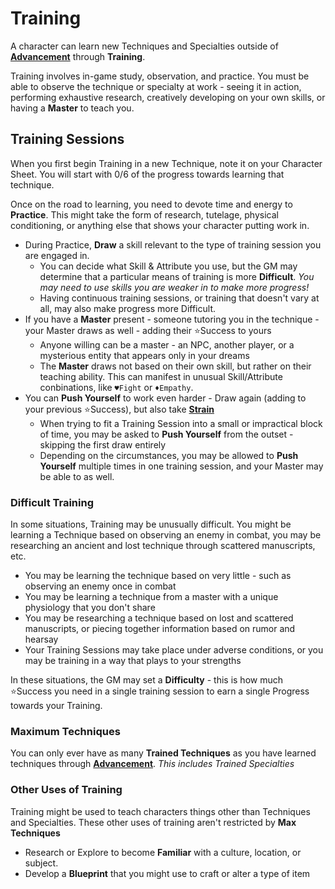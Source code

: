 # Training

A character can learn new Techniques and Specialties outside of **[Advancement](/Advancement.md "Advancement: Get stronger through experience")** through **Training**.

Training involves in-game study, observation, and practice. You must be able to observe the technique or specialty at work - seeing it in action, performing exhaustive research, creatively developing on your own skills, or having a **Master** to teach you.

## Training Sessions

When you first begin Training in a new Technique, note it on your Character Sheet. You will start with 0/6 of the progress towards learning that technique.

Once on the road to learning, you need to devote time and energy to **Practice**. This might take the form of research, tutelage, physical conditioning, or anything else that shows your character putting work in.

- During Practice, **Draw** a skill relevant to the type of training session you are engaged in.
  - You can decide what Skill & Attribute you use, but the GM may determine that a particular means of training is more **Difficult**. *You may need to use skills you are weaker in to make more progress!*
  - Having continuous training sessions, or training that doesn't vary at all, may also make progress more Difficult.
- If you have a **Master** present - someone tutoring you in the technique - your Master draws as well - adding their ⭐Success to yours
  - Anyone willing can be a master - an NPC, another player, or a mysterious entity that appears only in your dreams
  - The **Master** draws not based on their own skill, but rather on their teaching ability. This can manifest in unusual Skill/Attribute conbinations, like `♥Fight` or `♦Empathy`.
- You can **Push Yourself** to work even harder - Draw again (adding to your previous ⭐Success), but also take **[Strain](/Strain.md "Strain: Reduces one of your Attributes. Recover with Rest.")**
  - When trying to fit a Training Session into a small or impractical block of time, you may be asked to **Push Yourself** from the outset - skipping the first draw entirely
  - Depending on the circumstances, you may be allowed to **Push Yourself** multiple times in one training session, and your Master may be able to as well.

### Difficult Training

In some situations, Training may be unusually difficult. You might be learning a Technique based on observing an enemy in combat, you may be researching an ancient and lost technique through scattered manuscripts, etc.

- You may be learning the technique based on very little - such as observing an enemy once in combat
- You may be learning a technique from a master with a unique physiology that you don't share
- You may be researching a technique based on lost and scattered manuscripts, or piecing together information based on rumor and hearsay
- Your Training Sessions may take place under adverse conditions, or you may be training in a way that plays to your strengths

In these situations, the GM may set a **Difficulty** - this is how much ⭐Success you need in a single training session to earn a single Progress towards your Training.

### Maximum Techniques

You can only ever have as many **Trained Techniques** as you have learned techniques through **[Advancement](/Advancement.md "Advancement: Learn new Skills & grow stronger")**. *This includes Trained Specialties*

### Other Uses of Training

Training might be used to teach characters things other than Techniques and Specialties. These other uses of training aren't restricted by **Max Techniques**

- Research or Explore to become **Familiar** with a culture, location, or subject.
- Develop a **Blueprint** that you might use to craft or alter a type of item